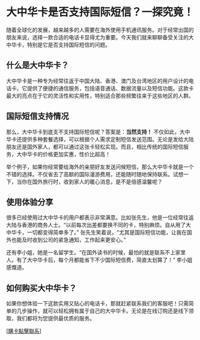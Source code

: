 # 大中华卡是否支持国际短信？一探究竟！

随着全球化的发展，越来越多的人需要在海外使用手机通讯服务。对于经常出国的朋友来说，选择一款合适的电话卡显得尤为重要。今天我们就来聊聊备受关注的大中华卡，特别是它是否支持国际短信的问题。

## 什么是大中华卡？

大中华卡是一种专为经常往返于中国大陆、香港、澳门及台湾地区的用户设计的电话卡。它提供了便捷的通信服务，包括语音通话、数据流量以及短信功能。这款卡最大的亮点在于它的灵活性和实用性，特别适合那些频繁往来于这些地区的人群。

## 国际短信支持情况

那么，大中华卡到底支不支持国际短信呢？答案是：**当然支持！** 不仅如此，大中华卡还提供多种套餐选择，可以根据个人需求定制短信发送范围。无论是发给大陆朋友还是国外家人，都可以通过这张卡轻松实现。而且，相比传统的国际短信服务，大中华卡的价格更加实惠，性价比超高！

举个例子，如果你经常要给海外的亲朋好友发送问候短信，那么大中华卡就是一个不错的选择。不仅省去了高额的国际漫游费用，还能随时随地保持联系。试想一下，当你在国外旅行时，收到家人的暖心消息，是不是倍感温馨呢？

## 使用体验分享

很多已经使用过大中华卡的用户都表示非常满意。比如张先生，他是一位经常往返大陆与香港的商务人士。“以前每次出差都要换不同的卡，特别麻烦。自从用了大中华卡，一切都变得简单多了。” 张先生笑着说，“尤其是国际短信功能，让我在国外也能及时收到公司的紧急通知，工作起来更安心。”

还有李小姐，她是一名留学生。“在国外读书的时候，最怕的就是联系不上家里人。有了大中华卡后，每个月都能省下不少国际短信费，简直太划算了！” 李小姐感慨道。

## 如何购买大中华卡？

如果你想体验一下这款实用又贴心的电话卡，那就赶紧联系我们的客服吧！只需简单的几步操作，就可以轻松拥有属于自己的大中华卡。无论是在线订购还是线下领取，我们都将为您提供最优质的服务。

[[購卡點擊聯系](https://t.me/s/esim1088)]